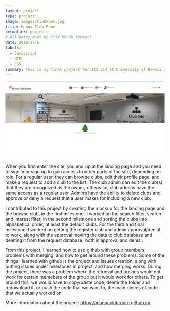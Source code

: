 ```yaml
---
layout: project
type: project
image: images/ClubRoom.jpg
title: Manoa Club Room
permalink: projects
# All dates must be YYYY-MM-DD format!
date: 2018-12-6
labels:
  - Javascript
  - HTML
  - CSS
summary: This is my final project for ICS 314 at University of Hawaii at Manoa. It consists of working with three other people, in order to create a functioning website that University of Hawaii users will find useful to look for clubs within their interest and an easier and nicer way for club presidents to show their clubs, the clubs have websites but the official Manoa site only has a spreadsheet of clubs when I am currently writing this.
---
```

<img class="ui image" src="../images/LogIn.jpg">

When you first enter the site, you end up at the landing page and you need to sign in or sign up to gain access to other parts of the site, depending on role. For a regular user, they can browse clubs, edit their profile page, and make a request to add a club to the list. The club admin can edit the club(s) that they are recognized as the owner, otherwise, club admins have the same access as a regular user. Admins have the ability to delete clubs and approve or deny a request that a user makes for including a new club.

I contributed to this project by creating the mockup for the landing page and the browse club, in the first milestone. I worked on the search filter, search and interest filter, in the second milestone and sorting the clubs into alphabetical order, at least the default clubs. For the third and final milestone, I worked on getting the register club and admin approval/denial to work, along with the approval moving the data to club database and deleting it from the request database, both in approval and denial.

From this project, I learned how to use github with group members, problems with merging, and how to get around these problems. Some of the things I learned with github is the project and issues creation, along with putting issues under milestones in project, and how merging works. During the project, there was a problem where the retrieval and pushes would not work for certain memebers of the group but it would work for others. To get around this, we would have to copy/paste code, delete the folder and redownload it, or push the code that we want to, the main pieces of code that we actually worked on.

More information about the project: https://manoaclubroom.github.io/
